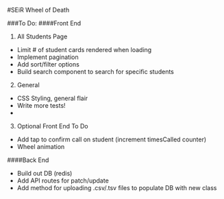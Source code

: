 #SEiR Wheel of Death

###To Do:
####Front End
1. All Students Page
- Limit # of student cards rendered when loading
- Implement pagination
- Add sort/filter options
- Build search component to search for specific students

2. General
- CSS Styling, general flair
- Write more tests!
- 

3. Optional Front End To Do
- Add tap to confirm call on student (increment timesCalled counter)
- Wheel animation


####Back End
- Build out DB (redis)
- Add API routes for patch/update
- Add method for uploading .csv/.tsv files to populate DB with new class

